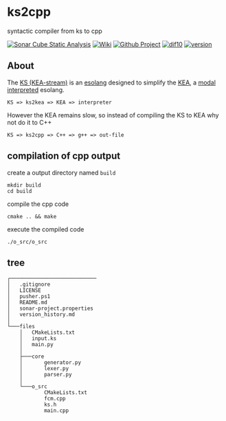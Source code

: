 # ks2cpp

syntactic compiler from ks to cpp

[![Sonar Cube Static Analysis](https://sonarcloud.io/api/project_badges/measure?project=ks2cpp&metric=ncloc)](https://sonarcloud.io/dashboard?id=ks2cpp)
[![Wiki](https://img.shields.io/badge/esolang-wiki-lightgray)](https://esolangs.org/wiki/kS)
[![Github Project](https://img.shields.io/badge/project-open-lightgray)](https://github.com/elydre/ks2cpp/projects/2)
[![dif10](https://img.shields.io/badge/dif10-5.5-lightgray)](https://pf4.ddns.net/dif10/)
[![version](https://img.shields.io/badge/version-last-lightgray)](https://github.com/elydre/ks2cpp/blob/main/version_history.md)

## About

The [KS (KEA-stream)](https://kea-corp.github.io/stream/) is an [esolang](https://esolangs.org/wiki/Main_Page) designed to simplify the [KEA](https://kea-corp.github.io), a [modal](https://kea-corp.github.io/doc/modes.html) [interpreted](https://github.com/KEA-corp/KEA-php) esolang.
```
KS => ks2kea => KEA => interpreter
```

However the KEA remains slow, so instead of compiling the KS to KEA why not do it to C++
```
KS => ks2cpp => C++ => g++ => out-file
```

## compilation of cpp output

create a output directory named `build`

```
mkdir build
cd build
```

compile the cpp code

```
cmake .. && make
```

execute the compiled code

```
./o_src/o_src
```

## tree

```
┌────────────────────────────
│   .gitignore
│   LICENSE
│   pusher.ps1
│   README.md
│   sonar-project.properties
│   version_history.md
│
└───files
    │   CMakeLists.txt
    │   input.ks
    │   main.py
    │
    ├───core
    │       generator.py
    │       lexer.py
    │       parser.py
    │
    └───o_src
            CMakeLists.txt
            fcm.cpp
            ks.h
            main.cpp
```
